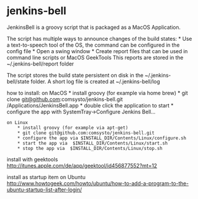 jenkins-bell
============

JenkinsBell is a groovy script that is packaged as a MacOS Application.

The script has multiple ways to announce changes of the build states:
    * Use a text-to-speech tool of the OS, the command can be configured in the config file
    * Open a swing window
    * Create report files that can be used in command line scripts or MacOS GeekTools
      This reports are stored in the ~/.jenkins-bell/report folder

The script stores the build state persistent on disk in the ~/.jenkins-bell/state folder.
A short log file is created at ~/.jenkins-bell/log


how to install:
    on MacOS
        * install groovy (for example via home brew)
        * git clone git@github.com:comsysto/jenkins-bell.git /Applications/JenkinsBell.app
        * double click the application to start
        * configure the app with SystemTray->Configure Jenkins Bell...

    on Linux
        * install groovy (for example via apt-get)
        * git clone git@github.com:comsysto/jenkins-bell.git
        * configure the app via $INSTALL_DIR/Contents/Linux/configure.sh
        * start the app via  $INSTALL_DIR/Contents/Linux/start.sh
        * stop the app via  $INSTALL_DIR/Contents/Linux/stop.sh

install with geektools
    http://itunes.apple.com/de/app/geektool/id456877552?mt=12

install as startup item on Ubuntu
    http://www.howtogeek.com/howto/ubuntu/how-to-add-a-program-to-the-ubuntu-startup-list-after-login/

